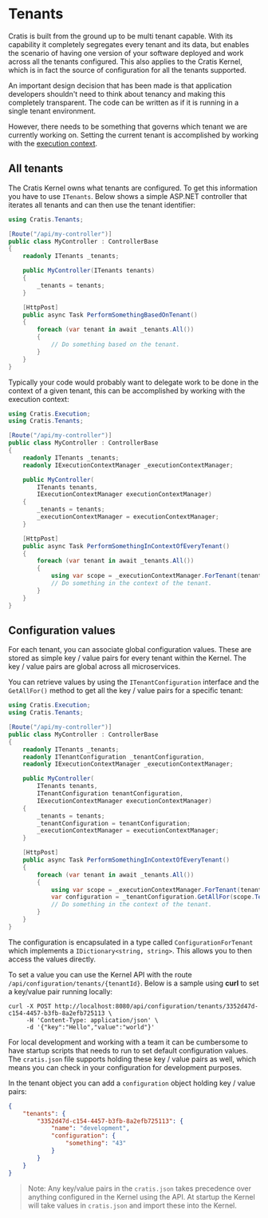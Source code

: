 # Tenants

Cratis is built from the ground up to be multi tenant capable.
With its capability it completely segregates every tenant and its data, but enables the scenario of having
one version of your software deployed and work across all the tenants configured. This also applies
to the Cratis Kernel, which is in fact the source of configuration for all the tenants supported.

An important design decision that has been made is that application developers shouldn't need to think
about tenancy and making this completely transparent. The code can be written as if it is running in a
single tenant environment.

However, there needs to be something that governs which tenant we are currently working on.
Setting the current tenant is accomplished by working with the [execution context](../../../fundamentals/execution-context.md).

## All tenants

The Cratis Kernel owns what tenants are configured. To get this information you have to use `ITenants`.
Below shows a simple ASP.NET controller that iterates all tenants and can then use the tenant identifier:

```csharp
using Cratis.Tenants;

[Route("/api/my-controller")]
public class MyController : ControllerBase
{
    readonly ITenants _tenants;

    public MyController(ITenants tenants)
    {
        _tenants = tenants;
    }

    [HttpPost]
    public async Task PerformSomethingBasedOnTenant()
    {
        foreach (var tenant in await _tenants.All())
        {
            // Do something based on the tenant.
        }
    }
}
```

Typically your code would probably want to delegate work to be done in the context of a given tenant,
this can be accomplished by working with the execution context:

```csharp
using Cratis.Execution;
using Cratis.Tenants;

[Route("/api/my-controller")]
public class MyController : ControllerBase
{
    readonly ITenants _tenants;
    readonly IExecutionContextManager _executionContextManager;

    public MyController(
        ITenants tenants,
        IExecutionContextManager executionContextManager)
    {
        _tenants = tenants;
        _executionContextManager = executionContextManager;
    }

    [HttpPost]
    public async Task PerformSomethingInContextOfEveryTenant()
    {
        foreach (var tenant in await _tenants.All())
        {
            using var scope = _executionContextManager.ForTenant(tenant);
            // Do something in the context of the tenant.
        }
    }
}
```

## Configuration values

For each tenant, you can associate global configuration values. These are stored as simple key / value pairs for every tenant
within the Kernel. The key / value pairs are global across all microservices.

You can retrieve values by using the `ITenantConfiguration` interface and the `GetAllFor()` method to get all the
key / value pairs for a specific tenant:

```csharp
using Cratis.Execution;
using Cratis.Tenants;

[Route("/api/my-controller")]
public class MyController : ControllerBase
{
    readonly ITenants _tenants;
    readonly ITenantConfiguration _tenantConfiguration,
    readonly IExecutionContextManager _executionContextManager;

    public MyController(
        ITenants tenants,
        ITenantConfiguration tenantConfiguration,
        IExecutionContextManager executionContextManager)
    {
        _tenants = tenants;
        _tenantConfiguration = tenantConfiguration;
        _executionContextManager = executionContextManager;
    }

    [HttpPost]
    public async Task PerformSomethingInContextOfEveryTenant()
    {
        foreach (var tenant in await _tenants.All())
        {
            using var scope = _executionContextManager.ForTenant(tenant);
            var configuration = _tenantConfiguration.GetAllFor(scope.TenantId);
            // Do something in the context of the tenant.
        }
    }
}
```

The configuration is encapsulated in a type called `ConfigurationForTenant` which implements a `IDictionary<string, string>`.
This allows you to then access the values directly.

To set a value you can use the Kernel API with the route `/api/configuration/tenants/{tenantId}`.
Below is a sample using **curl** to set a key/value pair running locally:

```shell
curl -X POST http://localhost:8080/api/configuration/tenants/3352d47d-c154-4457-b3fb-8a2efb725113 \
     -H 'Content-Type: application/json' \
     -d '{"key":"Hello","value":"world"}'
```

For local development and working with a team it can be cumbersome to have startup scripts that needs to run to set
default configuration values. The `cratis.json` file supports holding these key / value pairs as well, which means you
can check in your configuration for development purposes.

In the tenant object you can add a `configuration` object holding key / value pairs:

```json
{
    "tenants": {
        "3352d47d-c154-4457-b3fb-8a2efb725113": {
            "name": "development",
            "configuration": {
                "something": "43"
            }
        }
    }
}
```

> Note: Any key/value pairs in the `cratis.json` takes precedence over anything configured in the Kernel using the API.
> At startup the Kernel will take values in `cratis.json` and import these into the Kernel.
